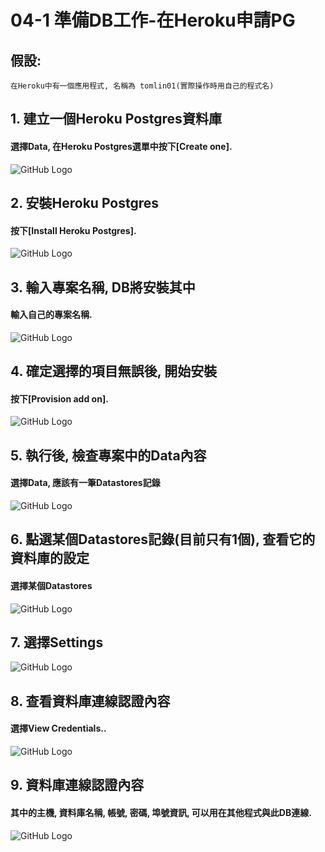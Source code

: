 # 04-1 準備DB工作-在Heroku申請PG
   
## 假設:
```
在Heroku中有一個應用程式, 名稱為 tomlin01(實際操作時用自己的程式名)
```

## 1. 建立一個Heroku Postgres資料庫

#### 選擇Data, 在Heroku Postgres選單中按下[Create one].
![GitHub Logo](/imgs/2-3.jpg)



## 2. 安裝Heroku Postgres

#### 按下[Install Heroku Postgres].
![GitHub Logo](/imgs/2-4.jpg)



## 3. 輸入專案名稱, DB將安裝其中

#### 輸入自己的專案名稱.
![GitHub Logo](/imgs/2-5.jpg)



## 4. 確定選擇的項目無誤後, 開始安裝

#### 按下[Provision add on].
![GitHub Logo](/imgs/2-6.jpg)



## 5. 執行後, 檢查專案中的Data內容

#### 選擇Data, 應該有一筆Datastores記錄
![GitHub Logo](/imgs/2-7.jpg)



## 6. 點選某個Datastores記錄(目前只有1個), 查看它的資料庫的設定
#### 選擇某個Datastores
![GitHub Logo](/imgs/2-8-1.jpg)


## 7. 選擇Settings
![GitHub Logo](/imgs/2-8.jpg)



## 8. 查看資料庫連線認證內容
#### 選擇View Credentials..
![GitHub Logo](/imgs/2-9.jpg)



## 9. 資料庫連線認證內容
#### 其中的主機, 資料庫名稱, 帳號, 密碼, 埠號資訊, 可以用在其他程式與此DB連線.
![GitHub Logo](/imgs/2-10.jpg)
